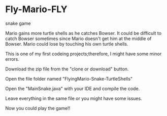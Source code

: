# Fly-Mario-FLY
snake game 

Mario gains more turtle shells as he catches Bowser. It could be difficult to catch Bowser sometimes since Mario doesn't get him at the middle of Bowser. Mario could lose by touching his own turtle shells. 

This is one of my first codeing projects;therefore, I might have some minor errors. 

Download the zip file from the "clone or download" button.

Open the file folder named "FlyingMario-Snake-TurtleShells" 

Open the "MainSnake.java" with your IDE and compile the code. 

Leave everything in the same file or you might have some issues. 

Now you could play the game!! 
